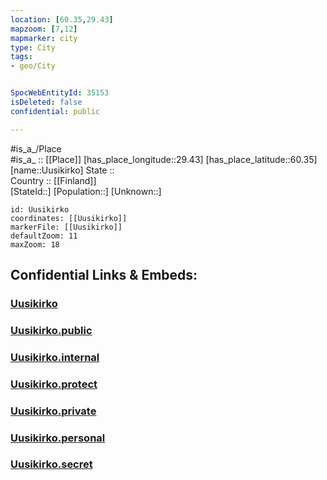 ```yaml
---
location: [60.35,29.43] 
mapzoom: [7,12] 
mapmarker: city 
type: City
tags:
- geo/City


SpocWebEntityId: 35153
isDeleted: false
confidential: public

---
```

#is_a_/Place  
#is_a_ :: [[Place]] 
[has_place_longitude::29.43] 
[has_place_latitude::60.35] 
[name::Uusikirko] 
State ::  
Country :: [[Finland]]  
[StateId::] 
[Population::] 
[Unknown::] 


```leaflet
id: Uusikirko
coordinates: [[Uusikirko]] 
markerFile: [[Uusikirko]] 
defaultZoom: 11 
maxZoom: 18
```


## Confidential Links & Embeds: 

### [Uusikirko](/_Standards/Earth/Continent/Europe/Europe~East/Russia/Russia~NorthWest/Leningrad_Oblast/City/Uusikirko.md) 

### [Uusikirko.public](/_public/Earth/Continent/Europe/Europe~East/Russia/Russia~NorthWest/Leningrad_Oblast/City/Uusikirko.public.md) 

### [Uusikirko.internal](/_internal/Earth/Continent/Europe/Europe~East/Russia/Russia~NorthWest/Leningrad_Oblast/City/Uusikirko.internal.md) 

### [Uusikirko.protect](/_protect/Earth/Continent/Europe/Europe~East/Russia/Russia~NorthWest/Leningrad_Oblast/City/Uusikirko.protect.md) 

### [Uusikirko.private](/_private/Earth/Continent/Europe/Europe~East/Russia/Russia~NorthWest/Leningrad_Oblast/City/Uusikirko.private.md) 

### [Uusikirko.personal](/_personal/Earth/Continent/Europe/Europe~East/Russia/Russia~NorthWest/Leningrad_Oblast/City/Uusikirko.personal.md) 

### [Uusikirko.secret](/_secret/Earth/Continent/Europe/Europe~East/Russia/Russia~NorthWest/Leningrad_Oblast/City/Uusikirko.secret.md)

